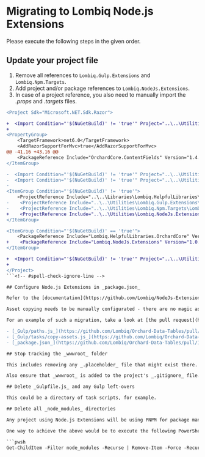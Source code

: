 # Migrating to Lombiq Node.js Extensions

Please execute the following steps in the given order.

## Update your project file
    
1. Remove all references to `Lombiq.Gulp.Extensions` and `Lombiq.Npm.Targets`.
1. Add project and/or package references to `Lombiq.NodeJs.Extensions`.
1. In case of a project reference, you also need to manually import the _.props_ and _.targets_ files.

```diff
<Project Sdk="Microsoft.NET.Sdk.Razor">

+  <Import Condition="'$(NuGetBuild)' != 'true'" Project="..\..\Utilities\Lombiq.NodeJs.Extensions\Lombiq.NodeJs.Extensions\Lombiq.NodeJs.Extensions.props" />
+
<PropertyGroup>
    <TargetFramework>net6.0</TargetFramework>
    <AddRazorSupportForMvc>true</AddRazorSupportForMvc>
@@ -41,16 +43,16 @@
    <PackageReference Include="OrchardCore.ContentFields" Version="1.4.0" />
</ItemGroup>

-  <Import Condition="'$(NuGetBuild)' != 'true'" Project="..\..\Utilities\Lombiq.Npm.Targets\Lombiq.Npm.Targets.props" />
-  <Import Condition="'$(NuGetBuild)' != 'true'" Project="..\..\Utilities\Lombiq.Npm.Targets\Lombiq.Npm.Targets.targets" />
-
<ItemGroup Condition="'$(NuGetBuild)' != 'true'">
    <ProjectReference Include="..\..\Libraries\Lombiq.HelpfulLibraries\Lombiq.HelpfulLibraries.OrchardCore\Lombiq.HelpfulLibraries.OrchardCore.csproj" />
-    <ProjectReference Include="..\..\Utilities\Lombiq.Gulp.Extensions\Lombiq.Gulp.Extensions.csproj" />
-    <ProjectReference Include="..\..\Utilities\Lombiq.Npm.Targets\Lombiq.Npm.Targets.csproj" />
+    <ProjectReference Include="..\..\Utilities\Lombiq.NodeJs.Extensions\Lombiq.NodeJs.Extensions\Lombiq.NodeJs.Extensions.csproj" />
</ItemGroup>

<ItemGroup Condition="'$(NuGetBuild)' == 'true'">
    <PackageReference Include="Lombiq.HelpfulLibraries.OrchardCore" Version="4.7.0" />
+    <PackageReference Include="Lombiq.NodeJs.Extensions" Version="1.0.0-alpha.osoe-84.4" />
</ItemGroup>

+  <Import Condition="'$(NuGetBuild)' != 'true'" Project="..\..\Utilities\Lombiq.NodeJs.Extensions\Lombiq.NodeJs.Extensions\Lombiq.NodeJs.Extensions.targets" />
+
</Project>
```<!-- #spell-check-ignore-line -->

## Configure Node.js Extensions in _package.json_

Refer to the [documentation](https://github.com/Lombiq/NodeJs-Extensions#configuration) on how to configure each part.

Asset copying needs to be manually configurated - there are no magic assets directories in Node.js Extensions anymore.

For an example of such a migration, take a look at [the pull request](https://github.com/Lombiq/Orchard-Data-Tables/pull/119/files) that contained the migration of our [Lombiq Data Tables for Orchard Core](https://github.com/Lombiq/Orchard-Data-Tables) project to Node.js Extensions, especially the following files:

- [_Gulp/paths.js_](https://github.com/Lombiq/Orchard-Data-Tables/pull/119/files#diff-e0eb38d1cb73f76b93897a0386c839af3a2046a26e34e8b9720cc051a479c05dL1)
- [_Gulp/tasks/copy-assets.js_](https://github.com/Lombiq/Orchard-Data-Tables/pull/119/files#diff-0499a158a5344045f1692884b486e90f3165f532c0987fad94c7421bee861477L4)
- [_package.json_](https://github.com/Lombiq/Orchard-Data-Tables/pull/119/files#diff-07262515c308107536d6233046a521a4263e241ac53e988609f7fd2187e75cbdR14)

## Stop tracking the _wwwroot_ folder

This includes removing any _.placeholder_ file that might exist there.

Also ensure that _wwwroot_ is added to the project's _.gitignore_ file. In the standard scenario, no files under _wwwroot_ should be committed to the repository.

## Delete _Gulpfile.js_ and any Gulp left-overs

This could be a directory of task scripts, for example.

## Delete all _node_modules_ directories

Any project using Node.js Extensions will be using PNPM for package management. In order for PNPM to properly handle packages, it is necessary to clear or delete any affected project's _node_modules_ directory.

One way to achieve the above would be to execute the following PowerShell script:

```pwsh
Get-ChildItem -Filter node_modules -Recurse | Remove-Item -Force -Recurse
```
